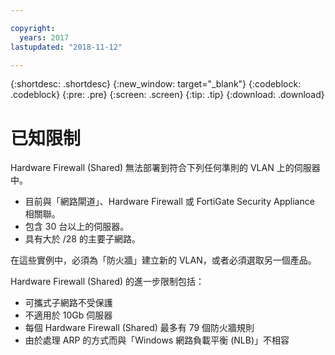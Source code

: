 ```yaml
---

copyright:
  years: 2017
lastupdated: "2018-11-12"

---
```


{:shortdesc: .shortdesc}
{:new_window: target="_blank"}
{:codeblock: .codeblock}
{:pre: .pre}
{:screen: .screen}
{:tip: .tip}
{:download: .download}

# 已知限制

Hardware Firewall (Shared) 無法部署到符合下列任何準則的 VLAN 上的伺服器中。 

* 目前與「網路閘道」、Hardware Firewall 或 FortiGate Security Appliance 相關聯。
* 包含 30 台以上的伺服器。
* 具有大於 /28 的主要子網路。

在這些實例中，必須為「防火牆」建立新的 VLAN，或者必須選取另一個產品。

Hardware Firewall (Shared) 的進一步限制包括： 

* 可攜式子網路不受保護
* 不適用於 10Gb 伺服器
* 每個 Hardware Firewall (Shared) 最多有 79 個防火牆規則
* 由於處理 ARP 的方式而與「Windows 網路負載平衡 (NLB)」不相容
